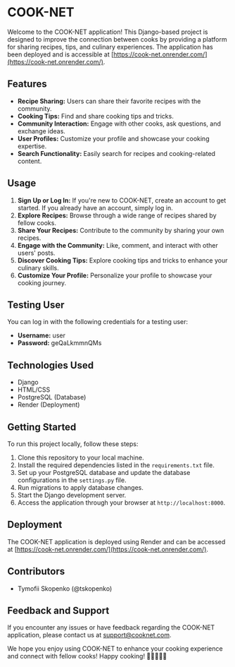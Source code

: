 
# COOK-NET

Welcome to the COOK-NET application! This Django-based project is designed to improve the connection between cooks by providing a platform for sharing recipes, tips, and culinary experiences. The application has been deployed and is accessible at [https://cook-net.onrender.com/](https://cook-net.onrender.com/).


## Features

- **Recipe Sharing:** Users can share their favorite recipes with the community.
- **Cooking Tips:** Find and share cooking tips and tricks.
- **Community Interaction:** Engage with other cooks, ask questions, and exchange ideas.
- **User Profiles:** Customize your profile and showcase your cooking expertise.
- **Search Functionality:** Easily search for recipes and cooking-related content.

## Usage

1. **Sign Up or Log In:** If you're new to COOK-NET, create an account to get started. If you already have an account, simply log in.
2. **Explore Recipes:** Browse through a wide range of recipes shared by fellow cooks.
3. **Share Your Recipes:** Contribute to the community by sharing your own recipes.
4. **Engage with the Community:** Like, comment, and interact with other users' posts.
5. **Discover Cooking Tips:** Explore cooking tips and tricks to enhance your culinary skills.
6. **Customize Your Profile:** Personalize your profile to showcase your cooking journey.

## Testing User

You can log in with the following credentials for a testing user:

- **Username:** user
- **Password:** geQaLkmmnQMs

## Technologies Used

- Django
- HTML/CSS
- PostgreSQL (Database)
- Render (Deployment)

## Getting Started

To run this project locally, follow these steps:

1. Clone this repository to your local machine.
2. Install the required dependencies listed in the `requirements.txt` file.
3. Set up your PostgreSQL database and update the database configurations in the `settings.py` file.
4. Run migrations to apply database changes.
5. Start the Django development server.
6. Access the application through your browser at `http://localhost:8000`.

## Deployment

The COOK-NET application is deployed using Render and can be accessed at [https://cook-net.onrender.com/](https://cook-net.onrender.com/).

## Contributors

- Tymofii Skopenko (@tskopenko)

## Feedback and Support

If you encounter any issues or have feedback regarding the COOK-NET application, please contact us at [support@cooknet.com](mailto:support@cooknet.com).

We hope you enjoy using COOK-NET to enhance your cooking experience and connect with fellow cooks! Happy cooking! 🍳👩‍🍳👨‍🍳
